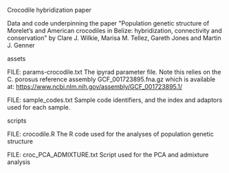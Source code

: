 Crocodile hybridization paper

Data and code underpinning the paper "Population genetic structure of Morelet’s and American crocodiles in Belize: hybridization, connectivity and conservation" by Clare J. Wilkie, Marisa M. Tellez, Gareth Jones and Martin J. Genner

assets

FILE: params-crocodile.txt
The ipyrad parameter file. Note this relies on the C. porosus reference assembly GCF_001723895.fna.gz which is available at:
https://www.ncbi.nlm.nih.gov/assembly/GCF_001723895.1/

FILE: sample_codes.txt
Sample code identifiers, and the index and adaptors used for each sample.

scripts

FILE: crocodile.R
The R code used for the analyses of population genetic structure

FILE: croc_PCA_ADMIXTURE.txt
Script used for the PCA and admixture analysis
